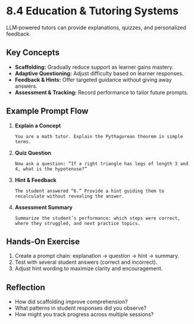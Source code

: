 # 8.4 Education & Tutoring Systems

LLM‐powered tutors can provide explanations, quizzes, and personalized feedback.

## Key Concepts

- **Scaffolding:** Gradually reduce support as learner gains mastery.  
- **Adaptive Questioning:** Adjust difficulty based on learner responses.  
- **Feedback & Hints:** Offer targeted guidance without giving away answers.  
- **Assessment & Tracking:** Record performance to tailor future prompts.

## Example Prompt Flow

1. **Explain a Concept**  
   ```
   You are a math tutor. Explain the Pythagorean theorem in simple terms.
   ```
2. **Quiz Question**  
   ```
   Now ask a question: “If a right triangle has legs of length 3 and 4, what is the hypotenuse?”
   ```
3. **Hint & Feedback**  
   ```
   The student answered “6.” Provide a hint guiding them to recalculate without revealing the answer.
   ```
4. **Assessment Summary**  
   ```
   Summarize the student’s performance: which steps were correct, where they struggled, and next practice topics.
   ```

## Hands-On Exercise

1. Create a prompt chain: explanation → question → hint → summary.  
2. Test with several student answers (correct and incorrect).  
3. Adjust hint wording to maximize clarity and encouragement.

## Reflection

- How did scaffolding improve comprehension?  
- What patterns in student responses did you observe?  
- How might you track progress across multiple sessions?
